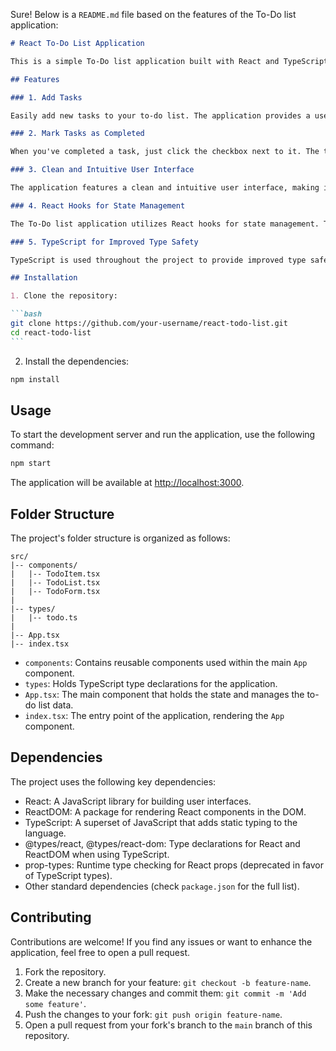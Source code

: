 Sure! Below is a `README.md` file based on the features of the To-Do list application:

````markdown
# React To-Do List Application

This is a simple To-Do list application built with React and TypeScript. It allows users to add new tasks, mark them as completed, and manage their to-do list efficiently.

## Features

### 1. Add Tasks

Easily add new tasks to your to-do list. The application provides a user-friendly input field where you can type in your task and hit the "Add Todo" button to add it to the list.

### 2. Mark Tasks as Completed

When you've completed a task, just click the checkbox next to it. The task will be marked as completed and displayed with a line-through text decoration to indicate its status.

### 3. Clean and Intuitive User Interface

The application features a clean and intuitive user interface, making it simple to use and understand. You can focus on managing your tasks without unnecessary distractions.

### 4. React Hooks for State Management

The To-Do list application utilizes React hooks for state management. This helps ensure the application maintains a clear and predictable state flow.

### 5. TypeScript for Improved Type Safety

TypeScript is used throughout the project to provide improved type safety. This reduces the likelihood of runtime errors and enhances the development experience.

## Installation

1. Clone the repository:

```bash
git clone https://github.com/your-username/react-todo-list.git
cd react-todo-list
```
````

2. Install the dependencies:

```bash
npm install
```

## Usage

To start the development server and run the application, use the following command:

```bash
npm start
```

The application will be available at [http://localhost:3000](http://localhost:3000).

## Folder Structure

The project's folder structure is organized as follows:

```
src/
|-- components/
|   |-- TodoItem.tsx
|   |-- TodoList.tsx
|   |-- TodoForm.tsx
|
|-- types/
|   |-- todo.ts
|
|-- App.tsx
|-- index.tsx
```

- `components`: Contains reusable components used within the main `App` component.
- `types`: Holds TypeScript type declarations for the application.
- `App.tsx`: The main component that holds the state and manages the to-do list data.
- `index.tsx`: The entry point of the application, rendering the `App` component.

## Dependencies

The project uses the following key dependencies:

- React: A JavaScript library for building user interfaces.
- ReactDOM: A package for rendering React components in the DOM.
- TypeScript: A superset of JavaScript that adds static typing to the language.
- @types/react, @types/react-dom: Type declarations for React and ReactDOM when using TypeScript.
- prop-types: Runtime type checking for React props (deprecated in favor of TypeScript types).
- Other standard dependencies (check `package.json` for the full list).

## Contributing

Contributions are welcome! If you find any issues or want to enhance the application, feel free to open a pull request.

1. Fork the repository.
2. Create a new branch for your feature: `git checkout -b feature-name`.
3. Make the necessary changes and commit them: `git commit -m 'Add some feature'`.
4. Push the changes to your fork: `git push origin feature-name`.
5. Open a pull request from your fork's branch to the `main` branch of this repository.
